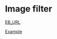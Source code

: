 # Image filter

[EB_URL](http://lesson-3-dev.eu-west-3.elasticbeanstalk.com)

[Example](http://lesson-3-dev.eu-west-3.elasticbeanstalk.com/filteredimage?image_url=https://tineye.com/images/imageurl-ie.jpg)